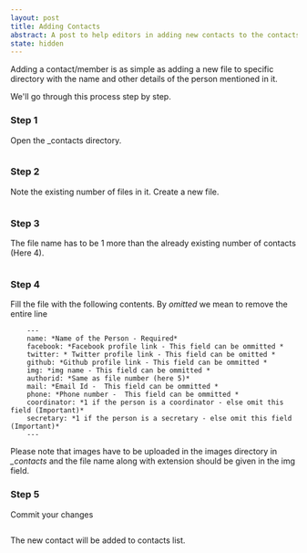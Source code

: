 ```yaml
---
layout: post
title: Adding Contacts
abstract: A post to help editors in adding new contacts to the contacts page
state: hidden
---
```


Adding a contact/member is as simple as adding a new file to specific directory with the name and other details of the person mentioned in it.

We'll go through this process step by step. 

### Step 1
Open the _contacts directory.

<span class="image fit"><img src="{{site.url}}/postimages/hidden/contacts-1.PNG" alt="" /></span>

### Step 2
Note the existing number of files in it. 
Create a new file.

<span class="image fit"><img src="{{site.url}}/postimages/hidden/contacts-2.PNG" alt="" /></span>

### Step 3
The file name has to be 1 more than the already existing number of contacts (Here 4).

<span class="image fit"><img src="{{site.url}}/postimages/hidden/contacts-3.PNG" alt="" /></span>

### Step 4
Fill the file with the following contents.
By *omitted* we mean to remove the entire line

```
    ---
    name: *Name of the Person - Required*
    facebook: *Facebook profile link - This field can be ommitted *
    twitter: * Twitter profile link - This field can be omitted *
    github: *Github profile link - This field can be ommitted *
    img: *img name - This field can be ommitted *
    authorid: *Same as file number (here 5)*
    mail: *Email Id -  This field can be ommitted *
    phone: *Phone number -  This field can be ommitted *
    coordinator: *1 if the person is a coordinator - else omit this field (Important)*
    secretary: *1 if the person is a secretary - else omit this field (Important)*
    ---
```

Please note that images have to be uploaded in the images directory in *_contacts* and the file name along with extension should be given in the img field.

### Step 5
Commit your changes

<span class="image fit"><img src="{{site.url}}/postimages/hidden/contacts-4.PNG" alt="" /></span>


The new contact will be added to contacts list. 